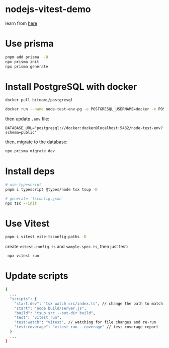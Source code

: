 # nodejs-vitest-demo
learn from [here](https://www.douglasgoulart.com/writings/creating-a-complete-nodejs-test-environment-with-vitest-postgresql-and-prisma)

# Use prisma 
```bash
pnpm add prisma  -D
npx prisma init
npx prisma generate
```

# Install PostgreSQL with docker
```bash
docker pull bitnami/postgresql

docker run --name node-test-env-pg -e POSTGRESQL_USERNAME=docker -e POSTGRESQL_PASSWORD=docker -e POSTGRESQL_DATABASE=node-test-env -p 5432:5432 -d bitnami/postgresql
```
then update `.env` file: 
```env
DATABASE_URL="postgresql://docker:docker@localhost:5432/node-test-env?schema=public"
```

then, migrate to the database:
```bash
npx prisma migrate dev
```

# Install deps
```bash
# use typescript
pnpm i typescript @types/node tsx tsup -D

# generate `tsconfig.json`
npx tsc --init
```

# Use Vitest
```bash
pnpm i vitest vite-tsconfig-paths -D
```
create `vitest.config.ts` and `sample.spec.ts`, then just test:

```bash
 npx vitest run
```

# Update scripts

```bash
{
  ...
  "scripts": {
    "start:dev": "tsx watch src/index.ts", // change the path to match your project initialization file
    "start": "node build/server.js",
    "build": "tsup src --out-dir build",
    "test": "vitest run",
    "test:watch": "vitest", // watching for file changes and re-run
    "test:coverage": "vitest run --coverage" // test coverage report
  }
  ...
}
```
